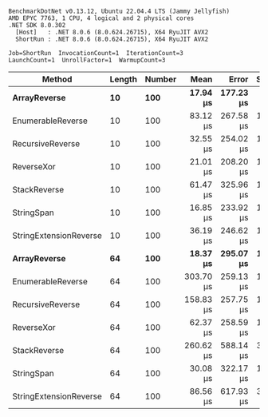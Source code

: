 ```

BenchmarkDotNet v0.13.12, Ubuntu 22.04.4 LTS (Jammy Jellyfish)
AMD EPYC 7763, 1 CPU, 4 logical and 2 physical cores
.NET SDK 8.0.302
  [Host]   : .NET 8.0.6 (8.0.624.26715), X64 RyuJIT AVX2
  ShortRun : .NET 8.0.6 (8.0.624.26715), X64 RyuJIT AVX2

Job=ShortRun  InvocationCount=1  IterationCount=3  
LaunchCount=1  UnrollFactor=1  WarmupCount=3  

```
| Method                 | Length | Number | Mean      | Error     | StdDev    | Median     | Min        | Max       | Allocated |
|----------------------- |------- |------- |----------:|----------:|----------:|-----------:|-----------:|----------:|----------:|
| **ArrayReverse**           | **10**     | **100**    |  **17.94 μs** | **177.23 μs** |  **9.714 μs** |  **14.613 μs** |  **10.325 μs** |  **28.88 μs** |  **10.09 KB** |
| EnumerableReverse      | 10     | 100    |  83.12 μs | 267.58 μs | 14.667 μs |  75.606 μs |  73.734 μs | 100.02 μs |  25.72 KB |
| RecursiveReverse       | 10     | 100    |  32.55 μs | 254.02 μs | 13.924 μs |  26.930 μs |  22.322 μs |  48.41 μs |  33.53 KB |
| ReverseXor             | 10     | 100    |  21.01 μs | 208.20 μs | 11.412 μs |  14.772 μs |  14.071 μs |  34.18 μs |  10.09 KB |
| StackReverse           | 10     | 100    |  61.47 μs | 325.96 μs | 17.867 μs |  51.933 μs |  50.390 μs |  82.08 μs |  31.19 KB |
| StringSpan             | 10     | 100    |  16.85 μs | 233.92 μs | 12.822 μs |   9.598 μs |   9.307 μs |  31.66 μs |   5.41 KB |
| StringExtensionReverse | 10     | 100    |  36.19 μs | 246.62 μs | 13.518 μs |  28.464 μs |  28.304 μs |  51.80 μs |  28.84 KB |
| **ArrayReverse**           | **64**     | **100**    |  **18.37 μs** | **295.07 μs** | **16.174 μs** |   **9.378 μs** |   **8.687 μs** |  **37.04 μs** |  **30.41 KB** |
| EnumerableReverse      | 64     | 100    | 303.70 μs | 259.13 μs | 14.204 μs | 299.521 μs | 292.047 μs | 319.52 μs |  59.31 KB |
| RecursiveReverse       | 64     | 100    | 158.83 μs | 257.75 μs | 14.128 μs | 150.942 μs | 150.401 μs | 175.14 μs | 560.88 KB |
| ReverseXor             | 64     | 100    |  62.37 μs | 258.59 μs | 14.174 μs |  59.642 μs |  49.752 μs |  77.71 μs |  30.41 KB |
| StackReverse           | 64     | 100    | 260.62 μs | 588.14 μs | 32.238 μs | 255.284 μs | 231.388 μs | 295.20 μs |  88.22 KB |
| StringSpan             | 64     | 100    |  30.08 μs | 322.17 μs | 17.659 μs |  34.535 μs |  10.619 μs |  45.08 μs |  15.56 KB |
| StringExtensionReverse | 64     | 100    |  86.56 μs | 617.93 μs | 33.871 μs |  67.466 μs |  66.544 μs | 125.67 μs |  68.69 KB |
